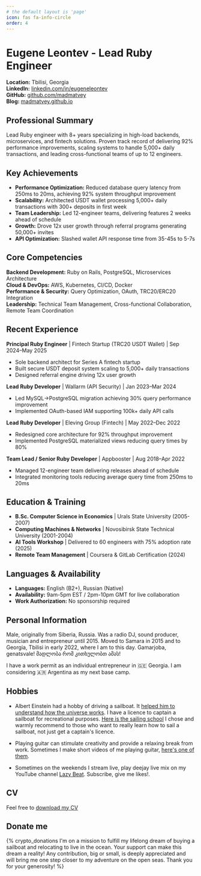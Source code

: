 ```yaml
---
# the default layout is 'page'
icon: fas fa-info-circle
order: 4
---
```


# Eugene Leontev - Lead Ruby Engineer

**Location:** Tbilisi, Georgia  
**LinkedIn:** [linkedin.com/in/eugeneleontev](https://www.linkedin.com/in/eugeneleontev/)  
**GitHub:** [github.com/madmatvey](https://github.com/madmatvey)  
**Blog:** [madmatvey.github.io](https://madmatvey.github.io/)  

## Professional Summary

Lead Ruby engineer with 8+ years specializing in high-load backends, microservices, and fintech solutions. Proven track record of delivering 92% performance improvements, scaling systems to handle 5,000+ daily transactions, and leading cross-functional teams of up to 12 engineers.

## Key Achievements

- **Performance Optimization:** Reduced database query latency from 250ms to 20ms, achieving 92% system throughput improvement
- **Scalability:** Architected USDT wallet processing 5,000+ daily transactions with 300+ deposits in first week
- **Team Leadership:** Led 12-engineer teams, delivering features 2 weeks ahead of schedule
- **Growth:** Drove 12x user growth through referral programs generating 50,000+ invites
- **API Optimization:** Slashed wallet API response time from 35-45s to 5-7s

## Core Competencies

**Backend Development:** Ruby on Rails, PostgreSQL, Microservices Architecture  
**Cloud & DevOps:** AWS, Kubernetes, CI/CD, Docker  
**Performance & Security:** Query Optimization, OAuth, TRC20/ERC20 Integration  
**Leadership:** Technical Team Management, Cross-functional Collaboration, Remote Team Coordination  

## Recent Experience

**Principal Ruby Engineer** | Fintech Startup (TRC20 USDT Wallet) | Sep 2024–May 2025
- Sole backend architect for Series A fintech startup
- Built secure USDT deposit system scaling to 5,000+ daily transactions
- Designed referral engine driving 12x user growth

**Lead Ruby Developer** | Wallarm (API Security) | Jan 2023–Mar 2024
- Led MySQL→PostgreSQL migration achieving 30% query performance improvement
- Implemented OAuth-based IAM supporting 100k+ daily API calls

**Lead Ruby Developer** | Eleving Group (Fintech) | May 2022–Dec 2022
- Redesigned core architecture for 92% throughput improvement
- Implemented PostgreSQL materialized views reducing query times by 80%

**Team Lead / Senior Ruby Developer** | Appbooster | Aug 2018–Apr 2022
- Managed 12-engineer team delivering releases ahead of schedule
- Integrated monitoring tools reducing average query time from 250ms to 20ms

## Education & Training

- **B.Sc. Computer Science in Economics** | Urals State University (2005-2007)
- **Computing Machines & Networks** | Novosibirsk State Technical University (2001-2004)
- **AI Tools Workshop** | Delivered to 60 engineers with 75% adoption rate (2025)
- **Remote Team Management** | Coursera & GitLab Certification (2024)

## Languages & Availability

- **Languages:** English (B2+), Russian (Native)
- **Availability:** 9am-5pm EST / 2pm-10pm GMT for live collaboration
- **Work Authorization:** No sponsorship required 

## Personal Information

Male, originally from Siberia, Russia. Was a radio DJ, sound producer, musician and entrepreneur until 2015. 
Moved to Samara in 2015 and to Georgia, Tbilisi in early 2022, where I am to this day. Gamarjoba, genatsvale! 
მადლობა რომ კითხულობთ ამას! 

I have a work permit as an individual entrepreneur in 🇬🇪 Georgia.
I am considering 🇦🇷 Argentina as my next base camp. 

## Hobbies

- Albert Einstein had a hobby of driving a sailboat. It [helped him to understand how the universe works](https://www.abc.net.au/news/2017-11-25/how-a-love-of-sailing-helped-einstien-explain-the-universe/9190970). I have a licence to captain a sailboat for recreational purposes. [Here is the sailing school](https://www.seanation.com/school) I chose and warmly recommend to those who want to really learn how to sail a sailboat, not just get a captain's licence.

- Playing guitar can stimulate creativity and provide a relaxing break from work. Sometimes I make short videos of me playing guitar, [here's one of them](https://www.ultimate-guitar.com/shot/madmatvey/669363136).

- Sometimes on the weekends I stream live, play deejay live mix on my YouTube channel [Lazy Beat](https://www.youtube.com/@lazybeatdjs). Subscribe, give me likes!.

## CV

Feel free to [download my CV](/assets/Eugene_Leontev_CV_RoR.25.pdf)

## Donate me

{% crypto_donations I'm on a mission to fulfill my lifelong dream of buying a sailboat and relocating to live in the ocean. Your support can make this dream a reality! Any contribution, big or small, is deeply appreciated and will bring me one step closer to my adventure on the open seas. Thank you for your generosity! %}


